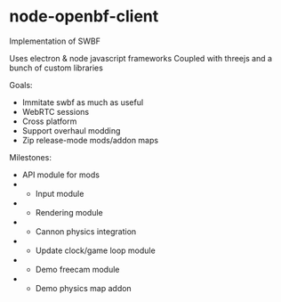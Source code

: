 # node-openbf-client
Implementation of SWBF

Uses electron & node javascript frameworks
Coupled with threejs and a bunch of custom libraries

Goals:
- Immitate swbf as much as useful
- WebRTC sessions
- Cross platform
- Support overhaul modding
- Zip release-mode mods/addon maps

Milestones:
- API module for mods
- - Input module
- - Rendering module
- - Cannon physics integration
- - Update clock/game loop module
- - Demo freecam module
- - Demo physics map addon